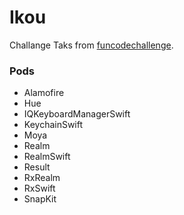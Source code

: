 # Ikou

Challange Taks from [funcodechallenge](https://funcodechallenge.com/]).

### Pods
- Alamofire
- Hue
- IQKeyboardManagerSwift
- KeychainSwift
- Moya
- Realm
- RealmSwift
- Result
- RxRealm
- RxSwift
- SnapKit
